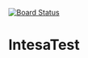 [![Board Status](https://dev.azure.com/riccardogelleni/803379f8-1e35-4939-ba4a-0a80bcafafd9/37f3f148-c7d8-49fe-bbe7-d728efb24093/_apis/work/boardbadge/798ff9cc-a506-431c-ba30-5ebfc068aa7b)](https://dev.azure.com/riccardogelleni/803379f8-1e35-4939-ba4a-0a80bcafafd9/_boards/board/t/37f3f148-c7d8-49fe-bbe7-d728efb24093/Microsoft.RequirementCategory)
# IntesaTest